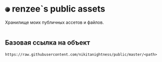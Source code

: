 <h1><img src="https://raw.githubusercontent.com/nikitanightness/public/master/repo/readme-md-16.png"> renzee`s public assets</h1>

Хранилище моих публичных ассетов и файлов.<br/><br/>

## Базовая ссылка на объект
```
https://raw.githubusercontent.com/nikitanightness/public/master/<path>
```
